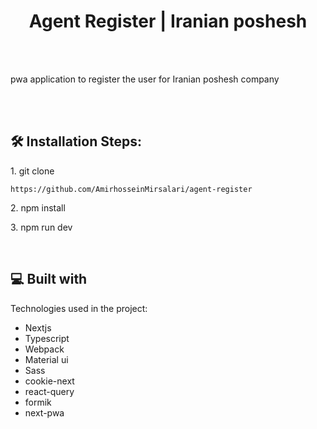 <h1 align="center" id="title">Agent Register | Iranian poshesh</h1>

<p align="center"><br />
<br />

<p id="description">pwa application to register the user for Iranian poshesh company</p>
<br />

<br />
  

<h2>🛠️ Installation Steps:</h2>

<p>1. git clone</p>

```
https://github.com/AmirhosseinMirsalari/agent-register
```

<p>2. npm install</p>

<p>3. npm run dev</p>

  
  <br />

<h2>💻 Built with</h2>

Technologies used in the project:

*   Nextjs
*   Typescript
*   Webpack
*   Material ui
*   Sass
*   cookie-next
*   react-query
*   formik
*   next-pwa
